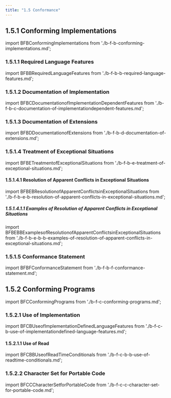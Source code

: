 ```yaml
---
title: "1.5 Conformance"
---
```


## 1.5.1 Conforming Implementations

import BFBConformingImplementations from './b-f-b-conforming-implementations.md';
<BFBConformingImplementations />
### 1.5.1.1 Required Language Features

import BFBBRequiredLanguageFeatures from './b-f-b-b-required-language-features.md';
<BFBBRequiredLanguageFeatures />
### 1.5.1.2 Documentation of Implementation

import BFBCDocumentationofImplementationDependentFeatures from './b-f-b-c-documentation-of-implementationdependent-features.md';
<BFBCDocumentationofImplementationDependentFeatures />
### 1.5.1.3 Documentation of Extensions

import BFBDDocumentationofExtensions from './b-f-b-d-documentation-of-extensions.md';
<BFBDDocumentationofExtensions />
### 1.5.1.4 Treatment of Exceptional Situations

import BFBETreatmentofExceptionalSituations from './b-f-b-e-treatment-of-exceptional-situations.md';
<BFBETreatmentofExceptionalSituations />
#### 1.5.1.4.1 Resolution of Apparent Conflicts in Exceptional Situations

import BFBEBResolutionofApparentConflictsinExceptionalSituations from './b-f-b-e-b-resolution-of-apparent-conflicts-in-exceptional-situations.md';
<BFBEBResolutionofApparentConflictsinExceptionalSituations />
##### 1.5.1.4.1.1 Examples of Resolution of Apparent Conflicts in Exceptional Situations

import BFBEBBExamplesofResolutionofApparentConflictsinExceptionalSituations from './b-f-b-e-b-b-examples-of-resolution-of-apparent-conflicts-in-exceptional-situations.md';
<BFBEBBExamplesofResolutionofApparentConflictsinExceptionalSituations />
### 1.5.1.5 Conformance Statement

import BFBFConformanceStatement from './b-f-b-f-conformance-statement.md';
<BFBFConformanceStatement />
## 1.5.2 Conforming Programs

import BFCConformingPrograms from './b-f-c-conforming-programs.md';
<BFCConformingPrograms />
### 1.5.2.1 Use of Implementation

import BFCBUseofImplementationDefinedLanguageFeatures from './b-f-c-b-use-of-implementationdefined-language-features.md';
<BFCBUseofImplementationDefinedLanguageFeatures />
#### 1.5.2.1.1 Use of Read

import BFCBBUseofReadTimeConditionals from './b-f-c-b-b-use-of-readtime-conditionals.md';
<BFCBBUseofReadTimeConditionals />
### 1.5.2.2 Character Set for Portable Code

import BFCCCharacterSetforPortableCode from './b-f-c-c-character-set-for-portable-code.md';
<BFCCCharacterSetforPortableCode />
